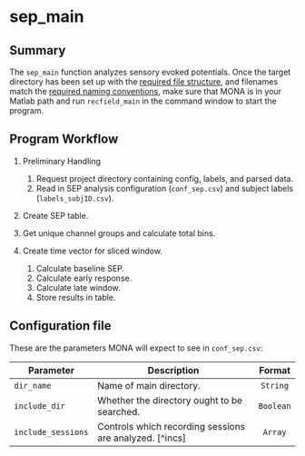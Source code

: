 # sep_main

## Summary

The `sep_main` function analyzes sensory evoked potentials. Once the target directory has been set up with the [required file structure](https://github.com/NeuralStorm/MATLAB-offline-neural-analysis/blob/kevin-docs/docs/file_layout.md), and filenames match the [required naming conventions](https://github.com/NeuralStorm/MATLAB-offline-neural-analysis/blob/kevin-docs/docs/filename_convention.md), make sure that MONA is in your Matlab path and run `recfield_main` in the command window to start the program.

## Program Workflow

1. Preliminary Handling
    1. Request project directory containing config, labels, and parsed data.
    2. Read in SEP analysis configuration (`conf_sep.csv`) and subject labels (`labels_subjID.csv`).

2. Create SEP table.
3. Get unique channel groups and calculate total bins.
4. Create time vector for sliced window.
    1. Calculate baseline SEP.
    2. Calculate early response.
    3. Calculate late window.
    4. Store results in table.

## Configuration file

These are the parameters MONA will expect to see in `conf_sep.csv`:

|Parameter|Description|Format|
|----------------------|-------------|:-------:|
|`dir_name`|Name of main directory.|`String`|
|`include_dir`|Whether the directory ought to be searched.|`Boolean`|
|`include_sessions`|Controls which recording sessions are analyzed. [^incs]|`Array`|
